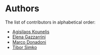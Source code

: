# Authors

The list of contributors in alphabetical order:

- [Agisilaos Kounelis](https://orcid.org/0000-0001-9312-3189)
- [Elena Gazzarrini](https://orcid.org/0000-0001-5772-5166)
- [Marco Donadoni](https://orcid.org/0000-0003-2922-5505)
- [Tibor Simko](https://orcid.org/0000-0001-7202-5803)
